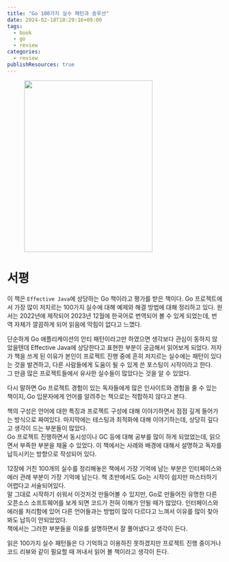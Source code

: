 ```yaml
---
title: "Go 100가지 실수 패턴과 솔루션"
date: 2024-02-18T18:29:16+09:00
tags:
  - book
  - go
  - review
categories:
  - review
publishResources: true
---
```


<figure>
  <img src="https://github.com/lee20h/blog/assets/59367782/ef347727-82f1-4f33-9351-452f69a0150e" width="300" height="400"/>
</figure>

# 서평

이 책은 `Effective Java`에 상당하는 Go 책이라고 평가를 받은 책이다. Go 프로젝트에서 가장 많이 저지르는 100가지 실수에 대해 예제와 해결 방법에 대해 정리하고 있다. 원서는 2022년에 제작되어 2023년 12월에 한국어로 번역되어 볼 수 있게 되었는데, 번역 자체가 깔끔하게 되어 읽음에 막힘이 없다고 느꼈다.  

단순하게 Go 애플리케이션의 안티 패턴이라고만 하였으면 생각보다 관심이 동하지 않았을텐데 Effective Java에 상당한다고 표현한 부분이 궁금해서 읽어보게 되었다. 저자가 책을 쓰게 된 이유가 본인이 프로젝트 진행 중에 흔히 저지르는 실수에는 패턴이 있다는 것을 발견하고, 다른 사람들에게 도움이 될 수 있게 쓴 포스팅이 시작이라고 한다.  
그 만큼 많은 프로젝트들에서 유사한 실수들이 많았다는 것을 알 수 있었다.  

다시 말하면 Go 프로젝트 경험이 있는 독자들에게 많은 인사이트와 경험을 줄 수 있는 책이지, Go 입문자에게 언어를 알려주는 책으로는 적합하지 않다고 본다.  

책의 구성은 언어에 대한 특징과 프로젝트 구성에 대해 이야기하면서 점점 깊게 들어가는 방식으로 짜여있다. 마지막에는 테스팅과 최적화에 대해 이야기하는데, 상당히 깊다고 생각이 드는 부분들이 많았다.  
Go 프로젝트 진행하면서 동시성이나 GC 등에 대해 공부를 많이 하게 되었었는데, 읽으면서 부족한 부분을 채울 수 있었다. 이 책에서는 사례와 배경에 대해서 설명하고 독자를 납득시키는 방향으로 작성되어 있다. 

12장에 거친 100개의 실수를 정리해놓은 책에서 가장 기억에 남는 부분은 인터페이스와 에러 관례 부분이 가장 기억에 남는다. 책 초반에서도 Go는 시작이 쉽지만 마스터하기 어렵다고 서술되어있다.  
말 그대로 시작하기 쉬워서 이것저것 만들어볼 수 있지만, Go로 만들어진 유명한 다른 오픈소스 소프트웨어를 보게 되면 코드가 전혀 이해가 안될 때가 많았다. 인터페이스와 에러를 처리함에 있어 다른 언어들과는 방법이 많이 다르다고 느껴서 이유를 많이 찾아봐도 납득이 안되었었다.  
책에서는 그러한 부분들을 이유를 설명하면서 잘 풀어냈다고 생각이 든다.  

읽은 100가지 실수 패턴들은 다 기억하고 이용하진 못하겠지만 프로젝트 진행 중이거나 코드 리뷰와 같이 필요할 때 꺼내서 읽어 볼 책이라고 생각이 든다.
